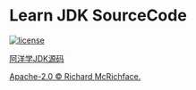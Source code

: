 # Learn JDK SourceCode

[![license](https://img.shields.io/badge/license-Apache--2.0-green)](LICENSE)

[阿洋学JDK源码](http://www.shiayanga.top)


[Apache-2.0 © Richard McRichface.](../LICENSE)